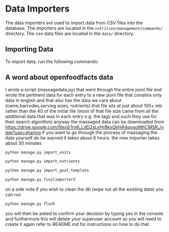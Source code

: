 # Data Importers

The data importers are used to import data from CSV files into the database. The importers are located in the `nutrition/management/commands/` directory. The csv data files are located in the `data/` directory.

## Importing Data

To import data, run the following commands:

## A word about openfoodfacts data

I wrote a script (massagedata.py) that went through the entire jsonl file and wrote the pertinent data for each entry to a new jsonl file
that conatins only data in english and that also has the data we care about (name,barcodes,serving sizes, nutrients) that file sits at just about
100+ mb rather than the 40 of the initial file (most of that file size came from all the additional data that was in each entry e.g. the tags and such they use for their search
algorithm) anyway the massaged data can be downloaded from https://drive.google.com/file/d/1rn6_LdD2xLvHrBkxQhHA4pogoWhCMSR_/view?usp=sharing if you want to go through the process of massaging the data yourself do be warned it takes
about 6 hours. the new importer takes about 30 minutes


```bash
python manage.py import_units
```
```bash
python manage.py import_nutrients
```
```bash
python manage.py import_goal_template
```
```bash
python manage.py finalimporter3
```

on a side note if you wish to clean the db (wipe out all the existing data) you can run

```bash
python manage.py flush
```
you will then be asked to confirm your decision by typing yes in the console and furthermore this will delete your superuser account so you will need to create it again
refer to README.md for instructions on how to do that

